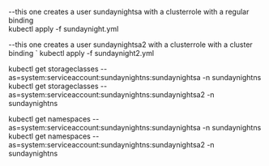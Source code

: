 --this one creates a user sundaynightsa with a clusterrole with a regular binding   
kubectl apply -f sundaynight.yml  
  
--this one creates a user sundaynightsa2 with a clusterrole with a cluster binding ` 
kubectl apply -f sundaynight2.yml  
  
kubectl get storageclasses --as=system:serviceaccount:sundaynightns:sundaynightsa -n sundaynightns  
kubectl get storageclasses --as=system:serviceaccount:sundaynightns:sundaynightsa2 -n sundaynightns

kubectl get namespaces --as=system:serviceaccount:sundaynightns:sundaynightsa -n sundaynightns
kubectl get namespaces --as=system:serviceaccount:sundaynightns:sundaynightsa2 -n sundaynightns

